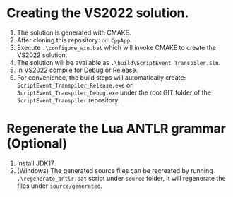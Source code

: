 # Creating the VS2022 solution.
1. The solution is generated with CMAKE.
2. After cloning this repository: `cd CppApp`.
3. Execute `.\configure_win.bat` which will invoke CMAKE to create the VS2022 solution.
4. The solution will be available as `.\build\ScriptEvent_Transpiler.sln`.
5. In VS2022 compile for Debug or Release.
6. For convenience, the build steps will automatically create: `ScriptEvent_Transpiler_Release.exe` or `ScriptEvent_Transpiler_Debug.exe` under the root GIT folder of the `ScriptEvent_Transpiler` repository.

# Regenerate the Lua ANTLR grammar (Optional)
1. Install JDK17
2. (Windows) The generated source files can be recreated by running `.\regenerate_antlr.bat` script under `source` folder, it will regenerate the files under `source/generated`.
